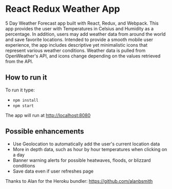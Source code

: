 # React Redux Weather App

5 Day Weather Forecast app built with React, Redux, and Webpack. This app provides the user with Temperatures in Celsius and Humidity as a percentage. In addition, users may add weather data from around the world and save favorite locations. Intended to provide a smooth mobile user experience, the app includes descriptive yet minimalistic icons that represent various weather conditions. Weather data is pulled from OpenWeather's API, and icons change depending on the values retrieved from the API.


## How to run it

To run it type:

* `npm install`
* `npm start`


The app will run at [http://localhost:8080](http://localhost:8080)


## Possible enhancements 

* Use Geolocation to automatically add the user's current location data
* More in depth data, such as hour by hour temperatures when clicking on a day
* Banner warning alerts for possible heatwaves, floods, or blizzard conditions
* Save data even if user refreshes page

Thanks to Alan for the Heroku bundler: https://github.com/alanbsmith
